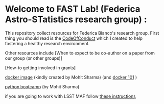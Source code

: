 # Welcome to FAST Lab! (Federica Astro-STatistics research group) :

This repository collect resources for Federica Bianco's research group. 
First thing you should read is the [CodeOfConduct](https://github.com/fedhere/FBBTeamResources/blob/master/CodeOfConduct.md) which I created to help fostering a healthy research environment. 

Other resources include 
[When to expect to be co-author on a paper from our group (or other groups)]

[How-to getting involved in grants]


[docker image](https://hub.docker.com/r/mohitsharma44/ucsl-image/dockerfile/) (kindly created by Mohit Sharma) (and [docker 101](https://itnext.io/docker-101-fundamentals-the-dockerfile-b33b59d0f14b) )

[python bootcamp](https://sharmamohit.com/tutorials/ucsl/) (by Mohit Sharma)

if you are going to work with LSST MAF follow [these instructions](https://docs.google.com/document/d/17qwGkqgDyREQBAXBAymE5iUSjxjwiyFtem_jZnJy5V4/edit)
